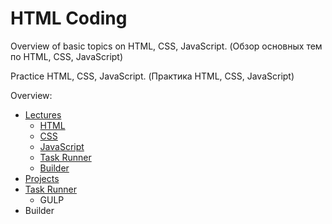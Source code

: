 # HTML Coding #

Overview of basic topics on HTML, CSS, JavaScript. (Обзор основных тем по HTML, CSS, JavaScript)

Practice HTML, CSS, JavaScript. (Практика HTML, CSS, JavaScript)

Overview:

* [Lectures](lectures)
    * [HTML](lectures/html)
    * [CSS](lectures/css)
    * [JavaScript](lectures/javascript)
    * [Task Runner](lectures/task%20runner)
    * [Builder](lectures/builder)
* [Projects](practices)
* [Task Runner](templates/task-runner)
    * GULP
* Builder
